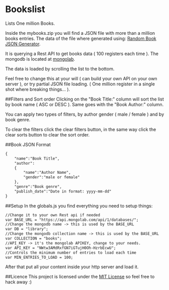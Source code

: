 # Bookslist
Lists One million Books.

Inside the mybooks.zip you will find a JSON file with more than a million books entries. The data of the file where generated using: [Random Book JSON Generator](https://github.com/hugoruivo/randombookjsongenerator).

It is querying a Rest API to get books data ( 100 registers each time ). The mongodb is located at [mongolab](https://mongolab.com/).

The data is loaded by scrolling the list to the bottom.

Feel free to change this at your will ( can build your own API on your own server ), or try partial JSON file loading. ( One million register in a single shot where breaking things... ).

##Filters and Sort order
Clicking on the "Book Title:" column will sort the list by book name ( ASC or DESC ). Same goes with the "Book Author:" column.

You can apply two types of filters, by author gender ( male / female ) and by book genre.

To clear the filters click the clear filters button, in the same way click the clear sorts button to clear the sort order.

##Book JSON Format
```html
{
	"name":"Book Title",
	"author":
	{
		"name":"Author Name",
		"gender":"male or female"
	},
	"genre":"Book genre",
	"publish_date":"Date in format: yyyy-mm-dd"
}
```

##Setup
In the globals.js you find everything you need to setup things:
```html
//Change it to your own Rest api if needed
var BASE_URL = "https://api.mongolab.com/api/1/databases/";
//Change the mongodb name -> this is used by the BASE_URL
var DB = "library";
//Change the mongodb collection name -> this is used by the BASE_URL
var COLLECTION = "books";
//API_KEY -> it's the mongolab APIKEY, change to your needs.
var API_KEY = "NWtw3AMdRxfGN7iGTujH0Oh-HzrbEcwU";
//Controls the minimum number of entries to load each time
var MIN_ENTRIES_TO_LOAD = 100;
```
After that put all your content inside your http server and load it.

##Licence
This project is licensed under the [MIT License](http://en.wikipedia.org/wiki/MIT_License) so feel free to hack away :)
